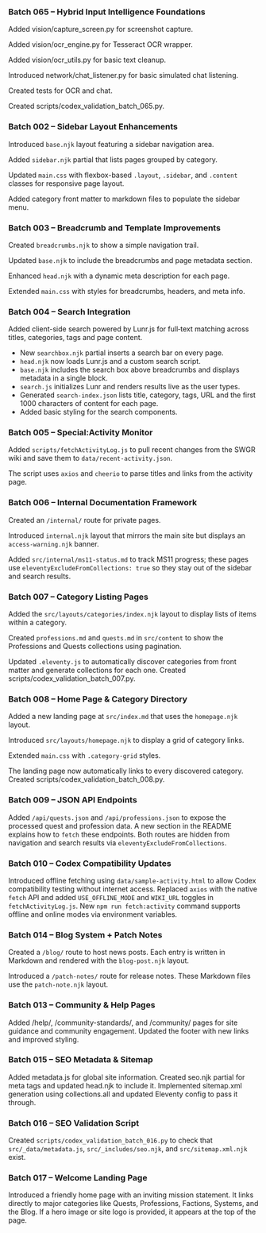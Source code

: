 ### Batch 065 – Hybrid Input Intelligence Foundations

Added vision/capture_screen.py for screenshot capture.

Added vision/ocr_engine.py for Tesseract OCR wrapper.

Added vision/ocr_utils.py for basic text cleanup.

Introduced network/chat_listener.py for basic simulated chat listening.

Created tests for OCR and chat.

Created scripts/codex_validation_batch_065.py.

### Batch 002 – Sidebar Layout Enhancements

Introduced `base.njk` layout featuring a sidebar navigation area.

Added `sidebar.njk` partial that lists pages grouped by category.

Updated `main.css` with flexbox-based `.layout`, `.sidebar`, and `.content` classes for responsive page layout.

Added category front matter to markdown files to populate the sidebar menu.

### Batch 003 – Breadcrumb and Template Improvements

Created `breadcrumbs.njk` to show a simple navigation trail.

Updated `base.njk` to include the breadcrumbs and page metadata section.

Enhanced `head.njk` with a dynamic meta description for each page.

Extended `main.css` with styles for breadcrumbs, headers, and meta info.

### Batch 004 – Search Integration

Added client-side search powered by Lunr.js for full‑text matching across titles, categories, tags and page content.

- New `searchbox.njk` partial inserts a search bar on every page.
- `head.njk` now loads Lunr.js and a custom search script.
- `base.njk` includes the search box above breadcrumbs and displays metadata in a single block.
- `search.js` initializes Lunr and renders results live as the user types.
- Generated `search-index.json` lists title, category, tags, URL and the first 1000 characters of content for each page.
- Added basic styling for the search components.

### Batch 005 – Special:Activity Monitor

Added `scripts/fetchActivityLog.js` to pull recent changes from the SWGR wiki and save them to `data/recent-activity.json`.

The script uses `axios` and `cheerio` to parse titles and links from the activity page.

### Batch 006 – Internal Documentation Framework

Created an `/internal/` route for private pages.

Introduced `internal.njk` layout that mirrors the main site but displays an `access-warning.njk` banner.

Added `src/internal/ms11-status.md` to track MS11 progress; these pages use `eleventyExcludeFromCollections: true` so they stay out of the sidebar and search results.

### Batch 007 – Category Listing Pages

Added the `src/layouts/categories/index.njk` layout to display lists of items within a category.

Created `professions.md` and `quests.md` in `src/content` to show the Professions and Quests collections using pagination.

Updated `.eleventy.js` to automatically discover categories from front matter and generate collections for each one.
Created scripts/codex_validation_batch_007.py.

### Batch 008 – Home Page & Category Directory

Added a new landing page at `src/index.md` that uses the `homepage.njk` layout.

Introduced `src/layouts/homepage.njk` to display a grid of category links.

Extended `main.css` with `.category-grid` styles.

The landing page now automatically links to every discovered category.
Created scripts/codex_validation_batch_008.py.

### Batch 009 – JSON API Endpoints

Added `/api/quests.json` and `/api/professions.json` to expose the processed quest and profession data. A new section in the README explains how to `fetch` these endpoints. Both routes are hidden from navigation and search results via `eleventyExcludeFromCollections`.

### Batch 010 – Codex Compatibility Updates

Introduced offline fetching using `data/sample-activity.html` to allow Codex compatibility testing without internet access.
Replaced `axios` with the native `fetch` API and added `USE_OFFLINE_MODE` and `WIKI_URL` toggles in `fetchActivityLog.js`.
New `npm run fetch:activity` command supports offline and online modes via environment variables.

### Batch 014 – Blog System + Patch Notes

Created a `/blog/` route to host news posts. Each entry is written in Markdown and rendered with the `blog-post.njk` layout.

Introduced a `/patch-notes/` route for release notes. These Markdown files use the `patch-note.njk` layout.

### Batch 013 – Community & Help Pages

Added /help/, /community-standards/, and /community/ pages for site guidance and community engagement. Updated the footer with new links and improved styling.

### Batch 015 – SEO Metadata & Sitemap

Added metadata.js for global site information.
Created seo.njk partial for meta tags and updated head.njk to include it.
Implemented sitemap.xml generation using collections.all and updated Eleventy config to pass it through.

### Batch 016 – SEO Validation Script

Created `scripts/codex_validation_batch_016.py` to check that `src/_data/metadata.js`, `src/_includes/seo.njk`, and `src/sitemap.xml.njk` exist.

### Batch 017 – Welcome Landing Page

Introduced a friendly home page with an inviting mission statement.
It links directly to major categories like Quests, Professions, Factions, Systems, and the Blog.
If a hero image or site logo is provided, it appears at the top of the page.

